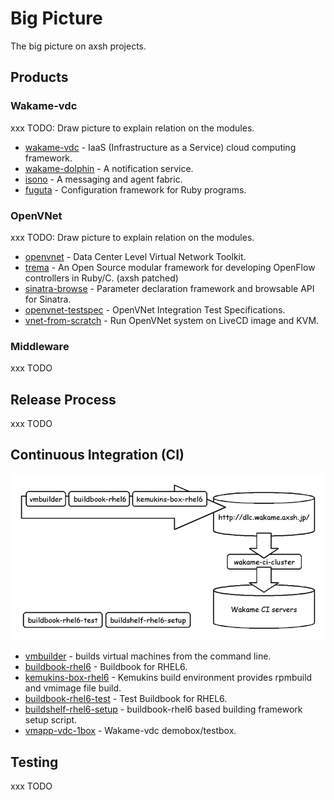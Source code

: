 Big Picture
===========

The big picture on axsh projects.

## Products

### Wakame-vdc

xxx TODO: Draw picture to explain relation on the modules.

* [wakame-vdc](https://github.com/axsh/wakame-vdc) - IaaS (Infrastructure as a Service) cloud computing framework.
* [wakame-dolphin](https://github.com/axsh/wakame-dolphin) - A notification service.
* [isono](https://github.com/axsh/isono) - A messaging and agent fabric.
* [fuguta](https://github.com/axsh/fuguta) - Configuration framework for Ruby programs.

### OpenVNet

xxx TODO: Draw picture to explain relation on the modules.

* [openvnet](https://github.com/axsh/openvnet) - Data Center Level Virtual Network Toolkit.
* [trema](https://github.com/axsh/trema) - An Open Source modular framework for developing OpenFlow controllers in Ruby/C. (axsh patched)
* [sinatra-browse](https://github.com/axsh/sinatra-browse) - Parameter declaration framework and browsable API for Sinatra.
* [openvnet-testspec](https://github.com/axsh/openvnet-testspec) - OpenVNet Integration Test Specifications.
* [vnet-from-scratch](https://github.com/axsh/vnet-from-scratch) - Run OpenVNet system on LiveCD image and KVM.

### Middleware

xxx TODO

## Release Process

xxx TODO

## Continuous Integration (CI)

![](draw/ci.png)

* [vmbuilder](https://github.com/hansode/vmbuilder) - builds virtual machines from the command line.
* [buildbook-rhel6](https://github.com/hansode/buildbook-rhel6) - Buildbook for RHEL6.
* [kemukins-box-rhel6](https://github.com/wakameci/kemukins-box-rhel6) - Kemukins build environment provides rpmbuild and vmimage file build.
* [buildbook-rhel6-test](https://github.com/hansode/buildbook-rhel6-test) - Test Buildbook for RHEL6.
* [buildshelf-rhel6-setup](https://github.com/hansode/buildshelf-rhel6-setup) - buildbook-rhel6 based building framework setup script.
* [vmapp-vdc-1box](https://github.com/axsh/vmapp-vdc-1box "axsh/vmapp-vdc-1box") - Wakame-vdc demobox/testbox.

## Testing

xxx TODO
